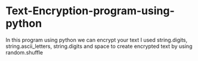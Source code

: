 # Text-Encryption-program-using-python
In this program using python we can encrypt your text 
I used string.digits, string.ascii_letters, string.digits and space to create encrypted text by using random.shuffle 
